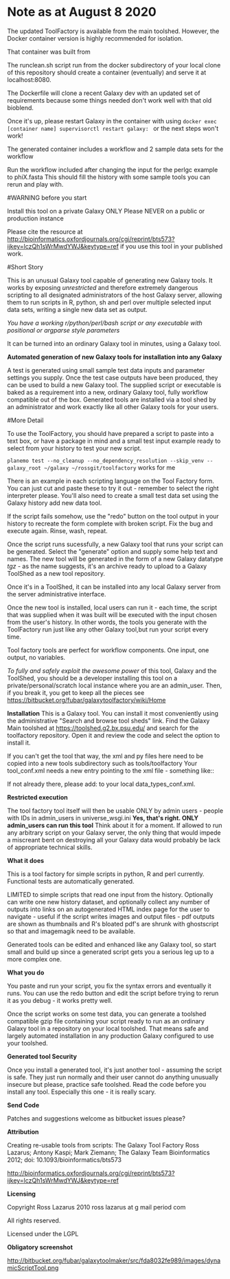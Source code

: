 ﻿# Note as at August 8 2020

The updated ToolFactory is available from the main toolshed. 
However, the Docker container version is highly recommended for isolation.

That container was built from 

The runclean.sh script run from the docker subdirectory of your local clone of this repository
should create a container (eventually) and serve it at localhost:8080.

The Dockerfile will clone a recent Galaxy dev with an updated set of requirements 
because some things needed don't work well with that old bioblend.

Once it's up, please restart Galaxy in the container with 
using `docker exec [container name] supervisorctl restart galaxy: ` or the
next steps won't work!

The generated container includes a workflow and 2 sample data sets for the workflow

Run the workflow included after changing the input for the perlgc example to phiX.fasta
This should fill the history with some sample tools you can rerun and play with.


#WARNING before you start 

 Install this tool on a private Galaxy ONLY
 Please NEVER on a public or production instance
 
Please cite the resource at
http://bioinformatics.oxfordjournals.org/cgi/reprint/bts573?ijkey=lczQh1sWrMwdYWJ&keytype=ref
if you use this tool in your published work.

#Short Story

This is an unusual Galaxy tool capable of generating new Galaxy tools.
It works by exposing *unrestricted* and therefore extremely dangerous scripting
to all designated administrators of the host Galaxy server, allowing them to
run scripts in R, python, sh and perl over multiple selected input data sets,
writing a single new data set as output.

*You have a working r/python/perl/bash script or any executable with positional or argparse style parameters*

It can be turned into an ordinary Galaxy tool in minutes, using a Galaxy tool.

**Automated generation of new Galaxy tools for installation into any Galaxy**

A test is generated using small sample test data inputs and parameter settings you supply.
Once the test case outputs have been produced, they can be used to build a
new Galaxy tool. The supplied script or executable is baked as a requirement
into a new, ordinary Galaxy tool, fully workflow compatible out of the box.
Generated tools are installed via a tool shed by an administrator
and work exactly like all other Galaxy tools for your users.

#More Detail

To use the ToolFactory, you should have prepared a script to paste into a
text box, or have a package in mind and a small test input example ready to select from your history
to test your new script.

```planemo test --no_cleanup --no_dependency_resolution --skip_venv --galaxy_root ~/galaxy ~/rossgit/toolfactory``` works for me

There is an example in each scripting language on the Tool Factory form. You
can just cut and paste these to try it out - remember to select the right
interpreter please. You'll also need to create a small test data set using
the Galaxy history add new data tool.

If the script fails somehow, use the "redo" button on the tool output in
your history to recreate the form complete with broken script. Fix the bug
and execute again. Rinse, wash, repeat.

Once the script runs sucessfully, a new Galaxy tool that runs your script
can be generated. Select the "generate" option and supply some help text and
names. The new tool will be generated in the form of a new Galaxy datatype
*tgz* - as the name suggests, it's an archive ready to upload to a
Galaxy ToolShed as a new tool repository.


Once it's in a ToolShed, it can be installed into any local Galaxy server
from the server administrative interface.

Once the new tool is installed, local users can run it - each time, the script
that was supplied when it was built will be executed with the input chosen
from the user's history. In other words, the tools you generate with the
ToolFactory run just like any other Galaxy tool,but run your script every time.

Tool factory tools are perfect for workflow components. One input, one output,
no variables.

*To fully and safely exploit the awesome power* of this tool,
Galaxy and the ToolShed, you should be a developer installing this
tool on a private/personal/scratch local instance where you are an
admin_user. Then, if you break it, you get to keep all the pieces see
https://bitbucket.org/fubar/galaxytoolfactory/wiki/Home

**Installation**
This is a Galaxy tool. You can install it most conveniently using the
administrative "Search and browse tool sheds" link. Find the Galaxy Main
toolshed at https://toolshed.g2.bx.psu.edu/ and search for the toolfactory
repository. Open it and review the code and select the option to install it.

If you can't get the tool that way, the xml and py files here need to be
copied into a new tools
subdirectory such as tools/toolfactory Your tool_conf.xml needs a new entry
pointing to the xml
file - something like::

  <section name="Tool building tools" id="toolbuilders">
    <tool file="toolfactory/rgToolFactory.xml"/>
  </section>

If not already there,
please add:
<datatype extension="toolshed.gz" type="galaxy.datatypes.binary:Binary"
mimetype="multipart/x-gzip" subclass="True" />
to your local data_types_conf.xml.


**Restricted execution**

The tool factory tool itself will then be usable ONLY by admin users -
people with IDs in admin_users in universe_wsgi.ini **Yes, that's right. ONLY
admin_users can run this tool** Think about it for a moment. If allowed to
run any arbitrary script on your Galaxy server, the only thing that would
impede a miscreant bent on destroying all your Galaxy data would probably
be lack of appropriate technical skills.

**What it does** 

This is a tool factory for simple scripts in python, R and
perl currently. Functional tests are automatically generated. 

LIMITED to simple scripts that read one input from the history. Optionally can
write one new history dataset, and optionally collect any number of outputs
into links on an autogenerated HTML index page for the user to navigate -
useful if the script writes images and output files - pdf outputs are shown
as thumbnails and R's bloated pdf's are shrunk with ghostscript so that and
imagemagik need to be available.

Generated tools can be edited and enhanced like any Galaxy tool, so start
small and build up since a generated script gets you a serious leg up to a
more complex one.

**What you do**

You paste and run your script, you fix the syntax errors and
eventually it runs. You can use the redo button and edit the script before
trying to rerun it as you debug - it works pretty well.

Once the script works on some test data, you can generate a toolshed compatible
gzip file containing your script ready to run as an ordinary Galaxy tool in
a repository on your local toolshed. That means safe and largely automated
installation in any production Galaxy configured to use your toolshed.

**Generated tool Security**

Once you install a generated tool, it's just
another tool - assuming the script is safe. They just run normally and their
user cannot do anything unusually insecure but please, practice safe toolshed.
Read the code before you install any tool. Especially this one - it is really scary.

**Send Code**

Patches and suggestions welcome as bitbucket issues please?

**Attribution**

Creating re-usable tools from scripts: The Galaxy Tool Factory
Ross Lazarus; Antony Kaspi; Mark Ziemann; The Galaxy Team
Bioinformatics 2012; doi: 10.1093/bioinformatics/bts573

http://bioinformatics.oxfordjournals.org/cgi/reprint/bts573?ijkey=lczQh1sWrMwdYWJ&keytype=ref

**Licensing**

Copyright Ross Lazarus 2010
ross lazarus at g mail period com

All rights reserved.

Licensed under the LGPL

**Obligatory screenshot**

http://bitbucket.org/fubar/galaxytoolmaker/src/fda8032fe989/images/dynamicScriptTool.png

